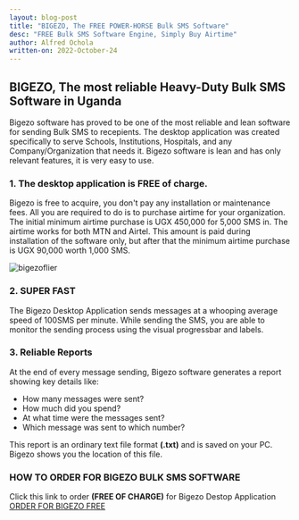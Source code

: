 ```yaml
---
layout: blog-post
title: "BIGEZO, The FREE POWER-HORSE Bulk SMS Software"
desc: "FREE Bulk SMS Software Engine, Simply Buy Airtime"
author: Alfred Ochola
written-on: 2022-October-24
---
```

## BIGEZO, The most reliable Heavy-Duty Bulk SMS Software in Uganda

Bigezo software has proved to be one of the most reliable and lean software for sending Bulk SMS to recepients. The desktop application was created specifically to serve Schools, Institutions, Hospitals, and any Company/Organization that needs it. Bigezo software is lean and has only relevant features, it is very easy to use.

### 1. The desktop application is FREE of charge.

Bigezo is free to acquire, you don't pay any installation or maintenance fees. All you are required to do is to purchase airtime for your organization. The initial minimum airtime purchase is UGX 450,000 for 5,000 SMS in. The airtime works for both MTN and Airtel. This amount is paid during installation of the software only, but after that the minimum airtime purchase is UGX 90,000 worth 1,000 SMS.

![bigezoflier]({{site.baseurl}}/bigezoflier.jpg)


### 2. SUPER FAST

The Bigezo Desktop Application sends messages at a whooping average speed of 100SMS per minute. While sending the SMS, you are able to monitor the sending process using the visual progressbar and labels.

### 3. Reliable Reports

At the end of every message sending, Bigezo software generates a report showing key details like:
- How many messages were sent?
- How much did you spend?
- At what time were the messages sent?
- Which message was sent to which number?

This report is an ordinary text file format **(.txt)**   and is saved on your PC. Bigezo shows you the location of this file.

### HOW TO ORDER FOR BIGEZO BULK SMS SOFTWARE
 
Click this link to order **(FREE OF CHARGE)** for Bigezo Destop Application
[ORDER FOR BIGEZO FREE](https://www.bigezo.com/desktop.jsp "ORDER FOR BIGEZO FREE")
